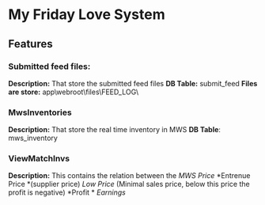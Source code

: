# My Friday Love System

## Features
### Submitted feed files: 
**Description:**
That store the submitted feed files
**DB Table:** submit_feed
**Files are store:** app\webroot\files\FEED_LOG\

### MwsInventories
**Description:**
That store the real time inventory in MWS
**DB Table**: mws_inventory

### ViewMatchInvs
**Description:**
This contains the relation between the 
*MWS Price*
*Entrenue Price *(supplier price)
*Low Price* (Minimal sales price, below this price the profit is negative)
*Profit *
*Earnings*
